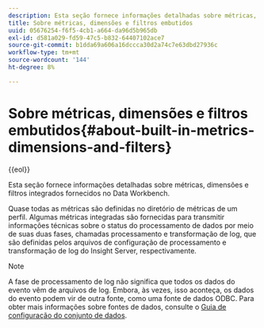 ```yaml
---
description: Esta seção fornece informações detalhadas sobre métricas, dimensões e filtros integrados fornecidos no Data Workbench.
title: Sobre métricas, dimensões e filtros embutidos
uuid: 05676254-f6f5-4cb1-a664-da96d5b965db
exl-id: d581a029-fd59-47c5-b832-64407102ace7
source-git-commit: b1dda69a606a16dccca30d2a74c7e63dbd27936c
workflow-type: tm+mt
source-wordcount: '144'
ht-degree: 8%

---
```


# Sobre métricas, dimensões e filtros embutidos{#about-built-in-metrics-dimensions-and-filters}

{{eol}}

Esta seção fornece informações detalhadas sobre métricas, dimensões e filtros integrados fornecidos no Data Workbench.

Quase todas as métricas são definidas no diretório de métricas de um perfil. Algumas métricas integradas são fornecidas para transmitir informações técnicas sobre o status do processamento de dados por meio de suas duas fases, chamadas processamento e transformação de log, que são definidas pelos arquivos de configuração de processamento e transformação de log do Insight Server, respectivamente.

>[!NOTE]
>
>A fase de processamento de log não significa que todos os dados do evento vêm de arquivos de log. Embora, às vezes, isso aconteça, os dados do evento podem vir de outra fonte, como uma fonte de dados ODBC. Para obter mais informações sobre fontes de dados, consulte o [Guia de configuração do conjunto de dados](https://experienceleague.adobe.com/docs/data-workbench/using/dataset/c-dataset-constr.html).

